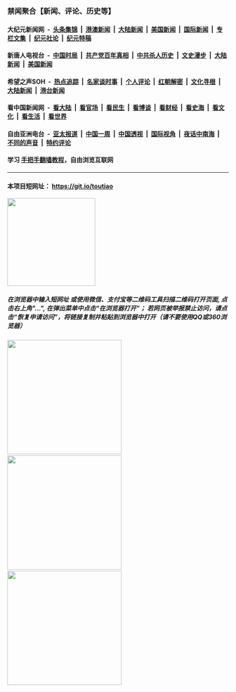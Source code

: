 ### 禁闻聚合【新闻、评论、历史等】

#### 大纪元新闻网 &nbsp;-&nbsp; [头条集锦](indexes/E头条集锦.md?t=02242131) &nbsp;|&nbsp; [港澳新闻](indexes/E港澳新闻.md?t=02242131)  &nbsp;|&nbsp; [大陆新闻](indexes/E大陆新闻.md?t=02242131) &nbsp;|&nbsp; [美国新闻](indexes/E美国新闻.md?t=02242131) &nbsp;|&nbsp; [国际新闻](indexes/E国际新闻.md?t=02242131) &nbsp;|&nbsp; [专栏文集](indexes/E专栏文集.md?t=02242131) &nbsp;|&nbsp; [纪元社论](indexes/E纪元社论.md?t=02242131) &nbsp;|&nbsp; [纪元特稿](indexes/E纪元特稿.md?t=02242131) 

#### 新唐人电视台 &nbsp;-&nbsp; [中国时局](indexes/N中国时局.md?t=02242131) &nbsp;|&nbsp; [共产党百年真相](indexes/N共产党百年真相.md?t=02242131) &nbsp;|&nbsp; [中共杀人历史](indexes/N中共杀人历史.md?t=02242131) &nbsp;|&nbsp; [文史漫步](indexes/N文史漫步.md?t=02242131) &nbsp;|&nbsp; [大陆新闻](indexes/N大陆新闻.md?t=02242131) &nbsp;|&nbsp; [美国新闻](indexes/N美国新闻.md?t=02242131)

#### 希望之声SOH &nbsp;-&nbsp; [热点追踪](indexes/H热点追踪.md?t=02242131) &nbsp;|&nbsp; [名家谈时事](indexes/H名家谈时事.md?t=02242131) &nbsp;|&nbsp; [个人评论](indexes/H个人评论.md?t=02242131)  &nbsp;|&nbsp; [红朝解密](indexes/H红朝解密.md?t=02242131) &nbsp;|&nbsp; [文化寻根](indexes/H文化寻根.md?t=02242131) &nbsp;|&nbsp; [大陆新闻](indexes/H大陆新闻.md?t=02242131) &nbsp;|&nbsp; [港台新闻](indexes/H港台新闻.md?t=02242131)

#### 看中国新闻网 &nbsp;-&nbsp; [看大陆](indexes/S看大陆.md?t=02242131) &nbsp;|&nbsp; [看官场](indexes/S看官场.md?t=02242131) &nbsp;|&nbsp; [看民生](indexes/S看民生.md?t=02242131)  &nbsp;|&nbsp; [看博谈](indexes/S看博谈.md?t=02242131) &nbsp;|&nbsp; [看财经](indexes/S看财经.md?t=02242131) &nbsp;|&nbsp; [看史海](indexes/S看史海.md?t=02242131) &nbsp;|&nbsp; [看文化](indexes/S看文化.md?t=02242131) &nbsp;|&nbsp; [看生活](indexes/S看生活.md?t=02242131) &nbsp;|&nbsp; [看世界](indexes/S看世界.md?t=02242131)

#### 自由亚洲电台 &nbsp;-&nbsp; [亚太报道](indexes/R亚太报道.md?t=02242131) &nbsp;|&nbsp; [中国一周](indexes/R中国一周.md?t=02242131) &nbsp;|&nbsp; [中国透视](indexes/R中国透视.md?t=02242131)  &nbsp;|&nbsp; [国际视角](indexes/R国际视角.md?t=02242131) &nbsp;|&nbsp; [夜话中南海](indexes/R夜话中南海.md?t=02242131) &nbsp;|&nbsp; [不同的声音](indexes/R不同的声音.md?t=02242131) &nbsp;|&nbsp; [特约评论](indexes/R特约评论.md?t=02242131)

#### 学习 [手把手翻墙教程](https://github.com/gfw-breaker/guides/wiki)，自由浏览互联网

----

#### 本项目短网址： https://git.io/toutiao
<img src="https://raw.githubusercontent.com/gfw-breaker/banned-news/master/scripts/img/qr.png" width="200px"/>  

##### 在浏览器中输入短网址 或使用微信、支付宝等二维码工具扫描二维码打开页面, 点击右上角"...", 在弹出菜单中点击“在浏览器打开”； 若网页被举报禁止访问，请点击“恢复申请访问”，将链接复制并粘贴到浏览器中打开（请不要使用QQ或360浏览器）

<img src="https://raw.githubusercontent.com/gfw-breaker/banned-news/master/scripts/img/1.png" width="260px"/> &nbsp; <img src="https://raw.githubusercontent.com/gfw-breaker/banned-news/master/scripts/img/2.png" width="260px"/> &nbsp; <img src="https://raw.githubusercontent.com/gfw-breaker/banned-news/master/scripts/img/3.png" width="260px"/>
